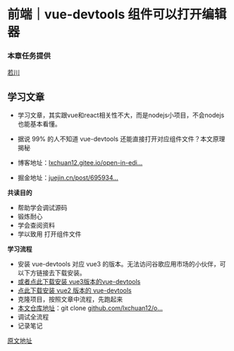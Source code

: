# 前端｜vue-devtools 组件可以打开编辑器

### 本章任务提供

[若川](https://juejin.cn/user/1415826704971918 "https://juejin.cn/user/1415826704971918")

## 学习文章

* 学习文章，其实跟vue和react相关性不大，而是nodejs小项目，不会nodejs也能基本看懂。
* 据说 99% 的人不知道 vue-devtools 还能直接打开对应组件文件？本文原理揭秘

* 博客地址：[lxchuan12.gitee.io/open-in-edi…](https://link.juejin.cn?target=http%3A%2F%2Flxchuan12.gitee.io%2Fopen-in-editor "https://link.juejin.cn?target=http%3A%2F%2Flxchuan12.gitee.io%2Fopen-in-editor")
* 掘金地址：[juejin.cn/post/695934…](https://juejin.cn/post/6959348263547830280 "https://juejin.cn/post/6959348263547830280")

**共读目的**

* 帮助学会调试源码
* 锻炼耐心
* 学会查阅资料
* 学以致用 打开组件文件

**学习流程**

* 安装 vue-devtools 对应 vue3 的版本。无法访问谷歌应用市场的小伙伴，可以下方链接去下载安装。
* [或者点此下载安装 vue3版本的vue-devtools](https://link.juejin.cn?target=https%3A%2F%2Fchrome.zzzmh.cn%2Finfo%3Ftoken%3Dljjemllljcmogpfapbkkighbhhppjdbg "https://link.juejin.cn?target=https%3A%2F%2Fchrome.zzzmh.cn%2Finfo%3Ftoken%3Dljjemllljcmogpfapbkkighbhhppjdbg")
* [点此下载安装 vue2 版本的 vue-devtools](https://link.juejin.cn?target=https%3A%2F%2Fchrome.zzzmh.cn%2Finfo%3Ftoken%3Dnhdogjmejiglipccpnnnanhbledajbpd "https://link.juejin.cn?target=https%3A%2F%2Fchrome.zzzmh.cn%2Finfo%3Ftoken%3Dnhdogjmejiglipccpnnnanhbledajbpd")
* 克隆项目，按照文章中流程，先跑起来
* [本文仓库地址](https://link.juejin.cn/?target=https%3A%2F%2Fgithub.com%2Flxchuan12%2Fopen-in-editor.git "https://link.juejin.cn/?target=https%3A%2F%2Fgithub.com%2Flxchuan12%2Fopen-in-editor.git")：git clone [github.com/lxchuan12/o…](https://link.juejin.cn?target=https%3A%2F%2Fgithub.com%2Flxchuan12%2Fopen-in-editor.git%25EF%25BC%258C%25E6%259C%25AC%25E6%2596%2587%25E6%259C%2580%25E4%25BD%25B3%25E9%2598%2585%25E8%25AF%25BB%25E6%2596%25B9%25E5%25BC%258F%25EF%25BC%258C%25E5%2585%258B%25E9%259A%2586%25E4%25BB%2593%25E5%25BA%2593%25E8%2587%25AA%25E5%25B7%25B1%25E5%258A%25A8%25E6%2589%258B%25E8%25B0%2583%25E8%25AF%2595%25EF%25BC%258C%25E5%25AE%25B9%25E6%2598%2593%25E5%2590%25B8%25E6%2594%25B6%25E6%25B6%2588%25E5%258C%2596%25E3%2580%2582 "https://link.juejin.cn?target=https%3A%2F%2Fgithub.com%2Flxchuan12%2Fopen-in-editor.git%25EF%25BC%258C%25E6%259C%25AC%25E6%2596%2587%25E6%259C%2580%25E4%25BD%25B3%25E9%2598%2585%25E8%25AF%25BB%25E6%2596%25B9%25E5%25BC%258F%25EF%25BC%258C%25E5%2585%258B%25E9%259A%2586%25E4%25BB%2593%25E5%25BA%2593%25E8%2587%25AA%25E5%25B7%25B1%25E5%258A%25A8%25E6%2589%258B%25E8%25B0%2583%25E8%25AF%2595%25EF%25BC%258C%25E5%25AE%25B9%25E6%2598%2593%25E5%2590%25B8%25E6%2594%25B6%25E6%25B6%2588%25E5%258C%2596%25E3%2580%2582")
* 调试全流程
* 记录笔记

[原文地址](https://juejin.cn/book/7169108142868365349/section/7178739231848661003)